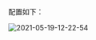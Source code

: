 配置如下：

![2021-05-19-12-22-54](https://junjie2018sz.oss-cn-shenzhen.aliyuncs.com/images/2021-05-19-12-22-54.png)